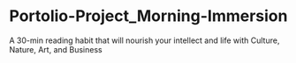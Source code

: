 # Portolio-Project_Morning-Immersion
A 30-min reading habit that will nourish your intellect and life with Culture, Nature, Art, and Business
